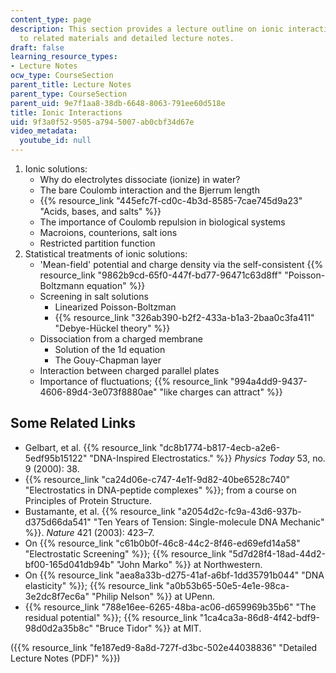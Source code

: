 ```yaml
---
content_type: page
description: This section provides a lecture outline on ionic interactions with links
  to related materials and detailed lecture notes.
draft: false
learning_resource_types:
- Lecture Notes
ocw_type: CourseSection
parent_title: Lecture Notes
parent_type: CourseSection
parent_uid: 9e7f1aa8-38db-6648-8063-791ee60d518e
title: Ionic Interactions
uid: 9f3a0f52-9505-a794-5007-ab0cbf34d67e
video_metadata:
  youtube_id: null
---
```

1. Ionic solutions:
    - Why do electrolytes dissociate (ionize) in water?
    - The bare Coulomb interaction and the Bjerrum length
    - {{% resource_link "445efc7f-cd0c-4b3d-8585-7cae745d9a23" "Acids, bases, and salts" %}}
    - The importance of Coulomb repulsion in biological systems
    - Macroions, counterions, salt ions
    - Restricted partition function
2. Statistical treatments of ionic solutions:
    - 'Mean-field' potential and charge density via the self-consistent {{% resource_link "9862b9cd-65f0-447f-bd77-96471c63d8ff" "Poisson-Boltzmann equation" %}}
    - Screening in salt solutions
        - Linearized Poisson-Boltzman
        - {{% resource_link "326ab390-b2f2-433a-b1a3-2baa0c3fa411" "Debye-Hückel theory" %}}
    - Dissociation from a charged membrane
        - Solution of the 1d equation
        - The Gouy-Chapman layer
    - Interaction between charged parallel plates
    - Importance of fluctuations; {{% resource_link "994a4dd9-9437-4606-89d4-3e073f8880ae" "like charges can attract" %}}

## Some Related Links

- Gelbart, et al. {{% resource_link "dc8b1774-b817-4ecb-a2e6-5edf95b15122" "DNA-Inspired Electrostatics." %}} *Physics Today* 53, no. 9 (2000): 38.
- {{% resource_link "ca24d06e-c747-4e1f-9d82-40be6528c740" "Electrostatics in DNA-peptide complexes" %}}; from a course on Principles of Protein Structure.
- Bustamante, et al. {{% resource_link "a2054d2c-fc9a-43d6-937b-d375d66da541" "Ten Years of Tension: Single-molecule DNA Mechanic" %}}. *Nature* 421 (2003): 423–7.
- On {{% resource_link "c61b0b0f-46c8-44c2-8f46-ed69efd14a58" "Electrostatic Screening" %}}; {{% resource_link "5d7d28f4-18ad-44d2-bf00-165d041db94b" "John Marko" %}} at Northwestern.
- On {{% resource_link "aea8a33b-d275-41af-a6bf-1dd35791b044" "DNA elasticity" %}}; {{% resource_link "a0b53b65-50e5-4e1e-98ca-3e2dc8f7ec6a" "Philip Nelson" %}} at UPenn.
- {{% resource_link "788e16ee-6265-48ba-ac06-d659969b35b6" "The residual potential" %}}; {{% resource_link "1ca4ca3a-86d8-4f42-bdf9-98d0d2a35b8c" "Bruce Tidor" %}} at MIT.

({{% resource_link "fe187ed9-8a8d-727f-d3bc-502e44038836" "Detailed Lecture Notes (PDF)" %}})